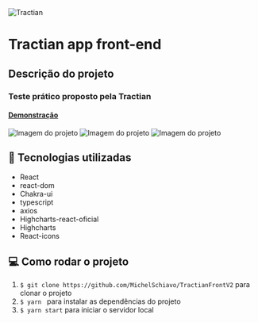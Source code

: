 <img src="https://imgix.tractian.com/images/Logo-Tractian.svg" alt="Tractian">

# Tractian app front-end

## Descrição do projeto 

### Teste prático proposto pela Tractian 

#### <a href="https://tractian-front-v2.vercel.app/">Demonstração</a>

<img src="https://cdn.discordapp.com/attachments/554455737733087232/891461878927228928/unknown.png?width=1383&height=676" alt="Imagem do projeto">
<img src="https://cdn.discordapp.com/attachments/554455737733087232/891462049316614155/unknown.png?width=1383&height=676" alt="Imagem do projeto">
<img src="https://cdn.discordapp.com/attachments/554455737733087232/891462245228351559/unknown.png?width=1383&height=676" alt="Imagem do projeto">


## :hammer: Tecnologias utilizadas
- React
- react-dom
- Chakra-ui
- typescript
- axios
- Highcharts-react-oficial
- Highcharts
- React-icons

## :computer: Como rodar o projeto

1. `$ git clone https://github.com/MichelSchiavo/TractianFrontV2` para clonar o projeto
2. `$ yarn ` para instalar as dependências do projeto
3. `$ yarn start` para iniciar o servidor local